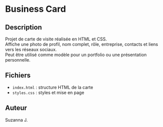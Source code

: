 # Business Card

## Description
Projet de carte de visite réalisée en HTML et CSS.  
Affiche une photo de profil, nom complet, rôle, entreprise, contacts et liens vers les réseaux sociaux.  
Peut être utilisé comme modèle pour un portfolio ou une présentation personnelle.

## Fichiers
- `index.html` : structure HTML de la carte  
- `styles.css` : styles et mise en page  

## Auteur
Suzanna J.
